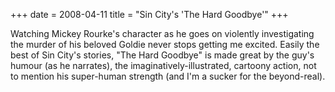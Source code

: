 +++
date = 2008-04-11
title = "Sin City's 'The Hard Goodbye'"
+++

Watching Mickey Rourke\'s character as he goes on violently
investigating the murder of his beloved Goldie never stops getting me
excited. Easily the best of Sin City\'s stories, \"The Hard Goodbye\" is
made great by the guy\'s humour (as he narrates), the
imaginatively-illustrated, cartoony action, not to mention his
super-human strength (and I\'m a sucker for the beyond-real).
